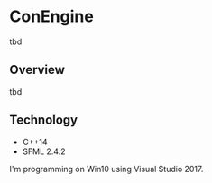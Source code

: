 # ConEngine
tbd
## Overview
tbd
## Technology
* C++14
* SFML 2.4.2

I'm programming on Win10 using Visual Studio 2017.

